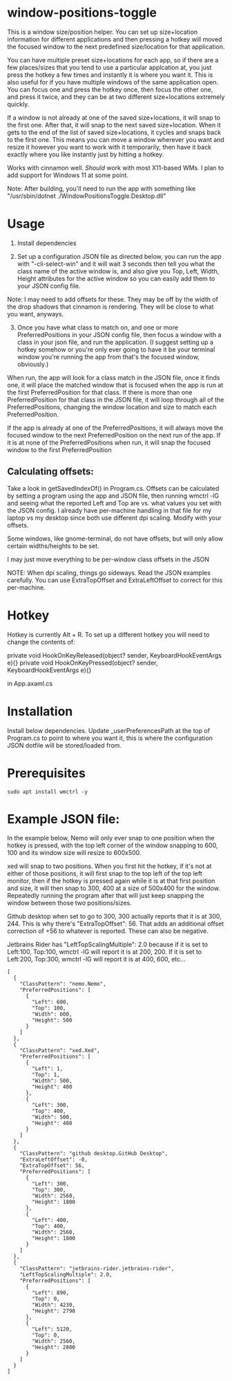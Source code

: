 # window-positions-toggle
This is a window size/position helper. You can set up size+location information for different applications and then pressing a hotkey will moved the focused window to the next predefined size/location for that application.

You can have multiple preset size+locations for each app, so if there are a few places/sizes that you tend to use a particular applcation at, you just press the hotkey a few times and instantly it is where you want it. This is also useful for if you have multiple windows of the same application open. You can focus one and press the hotkey once, then focus the other one, and press it twice, and they can be at two different size+locations extremely quickly.

If a window is not already at one of the saved size+locations, it will snap to the first one. After that, it will snap to the next saved size+location. When it gets to the end of the list of saved size+locations, it cycles and snaps back to the first one. This means you can move a window wherever you want and resize it however you want to work with it temporarily, then have it back exactly where you like instantly just by hitting a hotkey.

Works with cinnamon well. *Should* work with most X11-based WMs. I plan to add support for Windows 11 at some point.

Note: After building, you'll need to run the app with something like "/usr/sbin/dotnet ./WindowPositionsToggle.Desktop.dll"


# Usage

1. Install dependencies

2. Set up a configuration JSON file as directed below, you can run the app with "-cli-select-win" and it will wait 3 seconds then tell you what the class name of the active window is, and also give you Top, Left, Width, Height attributes for the active window so you can easily add them to your JSON config file.

Note: I may need to add offsets for these. They may be off by the width of the drop shadows that cinnamon is rendering. They will be close to what you want, anyways.

3. Once you have what class to match on, and one or more PreferredPositions in your JSON config file, then focus a window with a class in your json file, and run the application. (I suggest setting up a hotkey somehow or you're only ever going to have it be your terminal window you're running the app from that's the focused window, obviously.)

When run, the app will look for a class match in the JSON file, once it finds one, it will place the matched window that is focused when the app is run at the first PreferredPosition for that class. If there is more than one PreferredPosition for that class in the JSON file, it will loop through all of the PreferredPositions, changing the window location and size to match each PreferredPosition.

If the app is already at one of the PreferredPositions, it will always move the focused window to the next PreferredPosition on the next run of the app. If it is at none of the PreferredPositions when run, it will snap the focused window to the first PreferredPosition

## Calculating offsets:
Take a look in getSavedIndexOf() in Program.cs. Offsets can be calculated by setting a program using the app and JSON file, then running wmctrl -lG and seeing what the reported Left and Top are vs. what values you set with the JSON config. I already have per-machine handling in that file for my laptop vs my desktop since both use different dpi scaling. Modify with your offsets.

Some windows, like gnome-terminal, do not have offsets, but will only allow certain widths/heights to be set.

I may just move everything to be per-window class offsets in the JSON

NOTE: When dpi scaling, things go sideways. Read the JSON examples carefully. You can use ExtraTopOffset and ExtraLeftOffset to correct for this per-machine.


# Hotkey

Hotkey is currently Alt + R. To set up a different hotkey you will need to change the contents of:

private void HookOnKeyReleased(object? sender, KeyboardHookEventArgs e){}
private void HookOnKeyPressed(object? sender, KeyboardHookEventArgs e){}

in App.axaml.cs


# Installation

Install below dependencies. Update _userPreferencesPath at the top of Program.cs to point to where you want it, this is where the configuration JSON dotfile will be stored/loaded from.


# Prerequisites
```
sudo apt install wmctrl -y
```


# Example JSON file:

In the example below, Nemo will only ever snap to one position when the hotkey is pressed, with the top left corner of the window snapping to 600, 100 and its window size will resize to 600x500.

xed will snap to two positions. When you first hit the hotkey, if it's not at either of those positions, it will first snap to the top left of the top left monitor, then if the hotkey is pressed again while it is at that first position and size, it will then snap to 300, 400 at a size of 500x400 for the window. Repeatedly running the program after that will just keep snapping the window between those two positions/sizes.

Github desktop when set to go to 300, 300 actually reports that it is at 300, 244. This is why there's "ExtraTopOffset": 56. That adds an additional offset correction of +56 to whatever is reported. These can also be negative.

Jetbrains Rider has "LeftTopScalingMultiple": 2.0 because if it is set to Left:100, Top:100, wmctrl -lG will report it is at 200, 200. If it is set to Left:200, Top:300, wmctrl -lG will report it is at 400, 600, etc...

```
[
  {
    "ClassPattern": "nemo.Nemo",
    "PreferredPositions": [
      {
        "Left": 600,
        "Top": 100,
        "Width": 600,
        "Height": 500
      }
    ]
  }, 
  {
    "ClassPattern": "xed.Xed",
    "PreferredPositions": [
      {
        "Left": 1,
        "Top": 1,
        "Width": 500,
        "Height": 400
      },
      {
        "Left": 300,
        "Top": 400,
        "Width": 500,
        "Height": 400
      }
    ]
  },
  {
    "ClassPattern": "github desktop.GitHub Desktop",
    "ExtraLeftOffset": -0,
    "ExtraTopOffset": 56,
    "PreferredPositions": [
      {
        "Left": 300,
        "Top": 300,
        "Width": 2560,
        "Height": 1800
      },
      {
        "Left": 400,
        "Top": 400,
        "Width": 2560,
        "Height": 1800
      }
    ]
  },
  {
    "ClassPattern": "jetbrains-rider.jetbrains-rider",
    "LeftTopScalingMultiple": 2.0,
    "PreferredPositions": [
      {
        "Left": 890,
        "Top": 0,
        "Width": 4230,
        "Height": 2798
      },
      {
        "Left": 5120,
        "Top": 0,
        "Width": 2560,
        "Height": 2800
      }
    ]
  }
]
```

